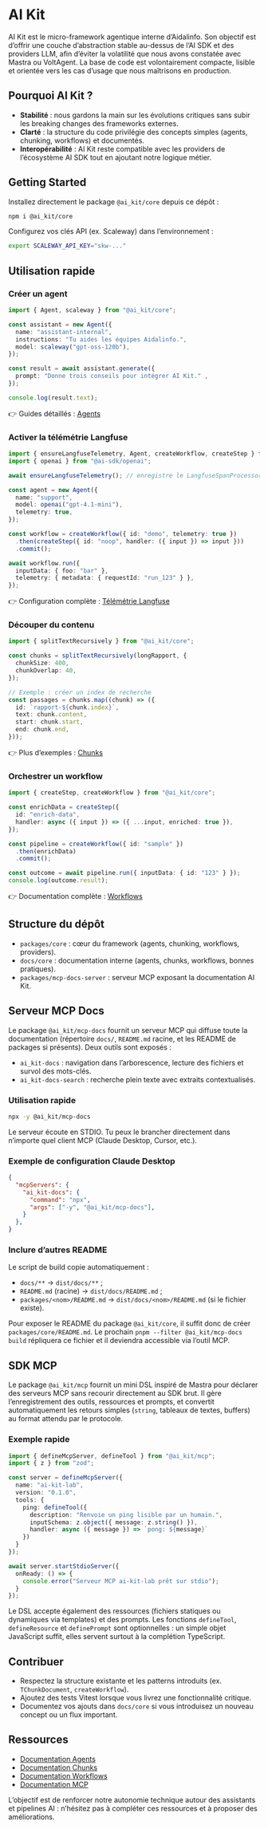 # AI Kit

AI Kit est le micro-framework agentique interne d’Aidalinfo. Son objectif est d’offrir une couche d’abstraction stable au-dessus de l’AI SDK et des providers LLM, afin d’éviter la volatilité que nous avons constatée avec Mastra ou VoltAgent. La base de code est volontairement compacte, lisible et orientée vers les cas d’usage que nous maîtrisons en production.

## Pourquoi AI Kit ?

- **Stabilité** : nous gardons la main sur les évolutions critiques sans subir les breaking changes des frameworks externes.
- **Clarté** : la structure du code privilégie des concepts simples (agents, chunking, workflows) et documentés.
- **Interopérabilité** : AI Kit reste compatible avec les providers de l’écosystème AI SDK tout en ajoutant notre logique métier.

## Getting Started

Installez directement le package `@ai_kit/core` depuis ce dépôt :

```bash
npm i @ai_kit/core
```

Configurez vos clés API (ex. Scaleway) dans l’environnement :

```bash
export SCALEWAY_API_KEY="skw-..."
```

## Utilisation rapide

### Créer un agent

```ts
import { Agent, scaleway } from "@ai_kit/core";

const assistant = new Agent({
  name: "assistant-internal",
  instructions: "Tu aides les équipes Aidalinfo.",
  model: scaleway("gpt-oss-120b"),
});

const result = await assistant.generate({
  prompt: "Donne trois conseils pour intégrer AI Kit." ,
});

console.log(result.text);
```

👉 Guides détaillés : [Agents](./packages/docs/src/content/docs/core/agents/index.mdx)

### Activer la télémétrie Langfuse

```ts
import { ensureLangfuseTelemetry, Agent, createWorkflow, createStep } from "@ai_kit/core";
import { openai } from "@ai-sdk/openai";

await ensureLangfuseTelemetry(); // enregistre le LangfuseSpanProcessor

const agent = new Agent({
  name: "support",
  model: openai("gpt-4.1-mini"),
  telemetry: true,
});

const workflow = createWorkflow({ id: "demo", telemetry: true })
  .then(createStep({ id: "noop", handler: ({ input }) => input }))
  .commit();

await workflow.run({
  inputData: { foo: "bar" },
  telemetry: { metadata: { requestId: "run_123" } },
});
```

👉 Configuration complète : [Télémétrie Langfuse](./docs/core/telemetry.md)

### Découper du contenu

```ts
import { splitTextRecursively } from "@ai_kit/core";

const chunks = splitTextRecursively(longRapport, {
  chunkSize: 400,
  chunkOverlap: 40,
});

// Exemple : créer un index de recherche
const passages = chunks.map((chunk) => ({
  id: `rapport-${chunk.index}`,
  text: chunk.content,
  start: chunk.start,
  end: chunk.end,
}));
```

👉 Plus d’exemples : [Chunks](./docs/core/chunks.md)

### Orchestrer un workflow

```ts
import { createStep, createWorkflow } from "@ai_kit/core";

const enrichData = createStep({
  id: "enrich-data",
  handler: async ({ input }) => ({ ...input, enriched: true }),
});

const pipeline = createWorkflow({ id: "sample" })
  .then(enrichData)
  .commit();

const outcome = await pipeline.run({ inputData: { id: "123" } });
console.log(outcome.result);
```

👉 Documentation complète : [Workflows](./docs/core/workflows.md)

## Structure du dépôt

- `packages/core` : cœur du framework (agents, chunking, workflows, providers).
- `docs/core` : documentation interne (agents, chunks, workflows, bonnes pratiques).
- `packages/mcp-docs-server` : serveur MCP exposant la documentation AI Kit.

## Serveur MCP Docs

Le package `@ai_kit/mcp-docs` fournit un serveur MCP qui diffuse toute la documentation (répertoire `docs/`, `README.md` racine, et les README de packages si présents). Deux outils sont exposés :

- `ai_kit-docs` : navigation dans l’arborescence, lecture des fichiers et survol des mots-clés.
- `ai_kit-docs-search` : recherche plein texte avec extraits contextualisés.

### Utilisation rapide

```bash
npx -y @ai_kit/mcp-docs
```

Le serveur écoute en STDIO. Tu peux le brancher directement dans n’importe quel client MCP (Claude Desktop, Cursor, etc.).

### Exemple de configuration Claude Desktop

```json
{
  "mcpServers": {
    "ai_kit-docs": {
      "command": "npx",
      "args": ["-y", "@ai_kit/mcp-docs"],
    }
  },
}
```

### Inclure d’autres README

Le script de build copie automatiquement :

- `docs/**` → `dist/docs/**` ;
- `README.md` (racine) → `dist/docs/README.md` ;
- `packages/<nom>/README.md` → `dist/docs/<nom>/README.md` (si le fichier existe).

Pour exposer le README du package `@ai_kit/core`, il suffit donc de créer `packages/core/README.md`. Le prochain `pnpm --filter @ai_kit/mcp-docs build` répliquera ce fichier et il deviendra accessible via l’outil MCP.

## SDK MCP

Le package `@ai_kit/mcp` fournit un mini DSL inspiré de Mastra pour déclarer des serveurs MCP sans recourir directement au SDK brut. Il gère l’enregistrement des outils, ressources et prompts, et convertit automatiquement les retours simples (`string`, tableaux de textes, buffers) au format attendu par le protocole.

### Exemple rapide

```ts
import { defineMcpServer, defineTool } from "@ai_kit/mcp";
import { z } from "zod";

const server = defineMcpServer({
  name: "ai-kit-lab",
  version: "0.1.0",
  tools: {
    ping: defineTool({
      description: "Renvoie un ping lisible par un humain.",
      inputSchema: z.object({ message: z.string() }),
      handler: async ({ message }) => `pong: ${message}`
    })
  }
});

await server.startStdioServer({
  onReady: () => {
    console.error("Serveur MCP ai-kit-lab prêt sur stdio");
  }
});
```

Le DSL accepte également des ressources (fichiers statiques ou dynamiques via templates) et des prompts. Les fonctions `defineTool`, `defineResource` et `definePrompt` sont optionnelles : un simple objet JavaScript suffit, elles servent surtout à la complétion TypeScript.

## Contribuer

- Respectez la structure existante et les patterns introduits (ex. `TChunkDocument`, `createWorkflow`).
- Ajoutez des tests Vitest lorsque vous livrez une fonctionnalité critique.
- Documentez vos ajouts dans `docs/core` si vous introduisez un nouveau concept ou un flux important.

## Ressources

- [Documentation Agents](./packages/docs/src/content/docs/core/agents/index.mdx)
- [Documentation Chunks](./docs/core/chunks.md)
- [Documentation Workflows](./docs/core/workflows.md)
- [Documentation MCP](./docs/mcp/usage.md)

L’objectif est de renforcer notre autonomie technique autour des assistants et pipelines AI : n’hésitez pas à compléter ces ressources et à proposer des améliorations.
